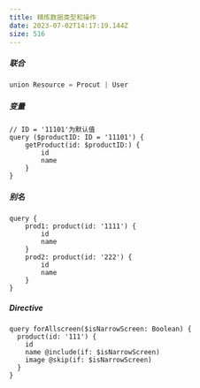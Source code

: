 ```yaml
---
title: 精炼数据类型和操作
date: 2023-07-02T14:17:19.144Z
size: 516
---
```

##### 联合

```javascript
union Resource = Procut | User
```

##### 变量

```
// ID = '11101'为默认值
query ($productID: ID = '11101') {
	getProduct(id: $productID:) {
		id 
		name
	}
}
```

##### 别名

```shell
query {
	prod1: product(id: '1111') {
		id
		name
	}
	prod2: product(id: '222') {
		id
		name
	}
}
```

##### Directive

```shell
query forAllscreen($isNarrowScreen: Boolean) {
  product(id: '111') {
    id
    name @include(if: $isNarrowScreen)
    image @skip(if: $isNarrowScreen)
  }
}
```

